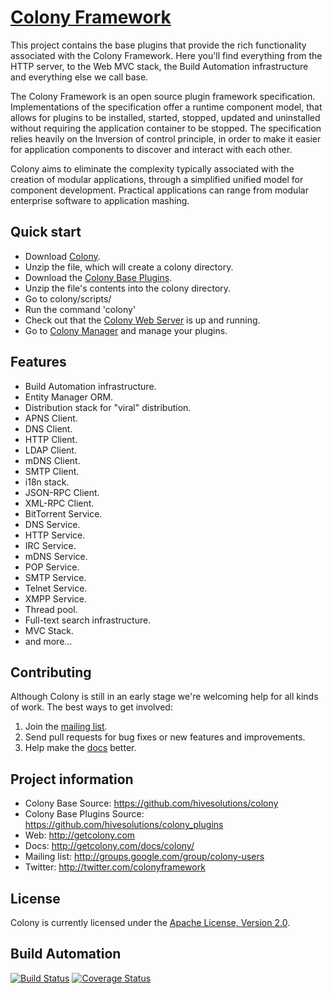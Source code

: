 # [Colony Framework](http://getcolony.com)
This project contains the base plugins that provide the rich functionality associated with the Colony Framework. Here you'll find everything from the HTTP server, to the Web MVC stack, the Build Automation infrastructure and everything else we call base.

The Colony Framework is an open source plugin framework specification. Implementations of the specification offer a runtime component model, that allows for plugins to be installed, started, stopped, updated and uninstalled without requiring the application container to be stopped. The specification relies heavily on the Inversion of control principle, in order to make it easier for application components to discover and interact with each other.

Colony aims to eliminate the complexity typically associated with the creation of modular applications, through a simplified unified model for component development. Practical applications can range from modular enterprise software to application mashing.

## Quick start

* Download [Colony](http://hivesolutions.dyndns.org/integration_public/LATEST_SUCCESS/resources/colony_1.0.0_all.zip).
* Unzip the file, which will create a colony directory.
* Download the [Colony Base Plugins](http://hivesolutions.dyndns.org/integration_public/LATEST_SUCCESS/resources/colony-base-plugins_1.0.0_all.zip).
* Unzip the file's contents into the colony directory.
* Go to colony/scripts/<platform>
* Run the command 'colony'
* Check out that the [Colony Web Server](http://localhost:8080/) is up and running.
* Go to [Colony Manager](http://localhost:8080/manager/plugins#plugins) and manage your plugins.

## Features

* Build Automation infrastructure.
* Entity Manager ORM.
* Distribution stack for "viral" distribution.
* APNS Client.
* DNS Client.
* HTTP Client.
* LDAP Client.
* mDNS Client.
* SMTP Client.
* i18n stack.
* JSON-RPC Client.
* XML-RPC Client.
* BitTorrent Service.
* DNS Service.
* HTTP Service.
* IRC Service.
* mDNS Service.
* POP Service.
* SMTP Service.
* Telnet Service.
* XMPP Service.
* Thread pool.
* Full-text search infrastructure.
* MVC Stack.
* and more...

## Contributing

Although Colony is still in an early stage we're welcoming help for all kinds of work.
The best ways to get involved:

1. Join the [mailing list](http://groups.google.com/group/colony-users).
2. Send pull requests for bug fixes or new features and improvements.
3. Help make the [docs](http://getcolony.com/docs/colony/) better.

## Project information

* Colony Base Source: https://github.com/hivesolutions/colony
* Colony Base Plugins Source: https://github.com/hivesolutions/colony_plugins
* Web: http://getcolony.com
* Docs: http://getcolony.com/docs/colony/
* Mailing list: http://groups.google.com/group/colony-users
* Twitter: http://twitter.com/colonyframework

## License

Colony is currently licensed under the [Apache License, Version 2.0](http://www.apache.org/licenses/).

## Build Automation

[![Build Status](https://api.travis-ci.com/hivesolutions/colony_plugins.png?branch=master)](https://travis-ci.com/github/hivesolutions/colony_plugins)
[![Coverage Status](https://coveralls.io/repos/hivesolutions/colony_plugins/badge.png?branch=master)](https://coveralls.io/r/hivesolutions/colony_plugins?branch=master)
